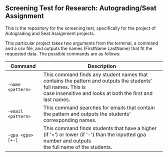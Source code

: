 ## Screening Test for Research: Autograding/Seat Assignment
This is the repository for the screening test, specifically for the project of Autograding and Seat Assignment projects.

This particular project takes two arguments from the terminal, a command and a csv file, and outputs the names (FirstName LastName) that fit the requested data. The possible commands are as follows:

|      **Command**                                         |               **Description**             |
| -------------------------------------------------------- | ----------------------------------------- |
| `-name <pattern>`  | This command finds any student names that contains the pattern and outputs the students' full names. This is<br> case insensitive and looks at both the first and last names. |
| `-email <pattern>` | This command searches for emails that contain the pattern and outputs the students' corresponding names.                                              |
| `-gpa <gpa>[+-]`   | This command finds students that have a higher (if '+') or lower (if '-') than the inputted gpa number and outputs<br> the full name of the students. |
